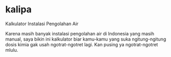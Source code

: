 # kalipa
Kalkulator Instalasi Pengolahan Air

Karena masih banyak instalasi pengolahan air di Indonesia yang masih manual, saya bikin ini kalkulator biar kamu-kamu yang suka ngitung-ngitung dosis kimia gak usah ngotrat-ngotret lagi. Kan pusing ya ngotrat-ngotret mlulu.
